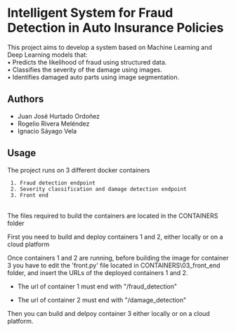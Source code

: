 
# Intelligent System for Fraud Detection in Auto Insurance Policies

This project aims to develop a system based on Machine Learning and Deep Learning models that:\
•	Predicts the likelihood of fraud using structured data.\
•	Classifies the severity of the damage using images.\
•	Identifies damaged auto parts using image segmentation.




## Authors

- Juan José Hurtado Ordoñez
- Rogelio Rivera Meléndez
- Ignacio Sáyago Vela




## Usage

The project runs on 3 different docker containers

     1. Fraud detection endpoint
     2. Severity classification and damage detection endpoint
     3. Front end

\
The files required to build the containers are located in the CONTAINERS folder

First you need to build and deploy containers 1 and 2, either locally or on a cloud platform

Once containers 1 and 2 are running, before building the image for container 3 you have to edit the 'front.py' file located in CONTAINERS\03_front_end folder, and insert the URLs of the deployed containers 1 and 2. 

- The url of container 1 must end with "/fraud_detection"

- The url of container 2 must end with "/damage_detection"

Then you can build and delpoy container 3 either locally or on a cloud platform.
